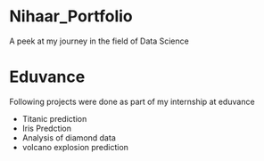 # Nihaar_Portfolio
A peek at my journey in the field of Data Science

# Eduvance
Following projects were done as part of my internship at eduvance
* Titanic prediction
* Iris Predction
* Analysis of diamond data
* volcano explosion prediction
